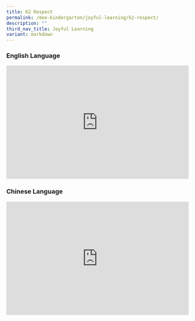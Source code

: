 ```yaml
---
title: K2 Respect
permalink: /moe-kindergarten/joyful-learning/k2-respect/
description: ""
third_nav_title: Joyful Learning
variant: markdown
---
```

### English Language

<iframe allowfullscreen="true" height="299" width="480" frameborder="0" src="https://docs.google.com/presentation/d/e/2PACX-1vR6sP4NnRwgf55iqVXvFosCcY4YKtV-LEmf3DVO37APSi1EWBdCpooSVYc1loHRJsC9oFpmqG-3tm41/embed?start=true&amp;loop=true&amp;delayms=3000"></iframe>

### Chinese Language

<iframe allowfullscreen="true" height="299" width="480" frameborder="0" src="https://docs.google.com/presentation/d/e/2PACX-1vTiZ-KZR6atvKm_ThC80Jmvz5dfJeokIJj1OBiF6V1oGF7fgoAO9FnZQSjHsIDw0UZfpQTk0GEDsp3m/embed?start=true&amp;loop=true&amp;delayms=3000"></iframe>